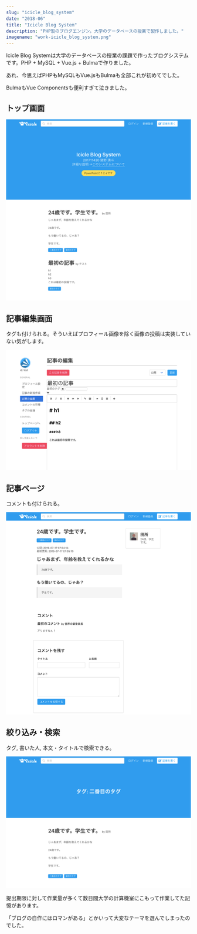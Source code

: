 ```yaml
---
slug: "icicle_blog_system"
date: "2018-06"
title: "Icicle Blog System"
description: "PHP製のブログエンジン。大学のデータベースの授業で製作しました。"
imagename: "work-icicle_blog_system.png"
---
```


Icicle Blog Systemは大学のデータベースの授業の課題で作ったブログシステムです。PHP + MySQL + Vue.js + Bulmaで作りました。

あれ、今思えばPHPもMySQLもVue.jsもBulmaも全部これが初めてでした。

BulmaもVue Componentsも便利すぎて泣きました。

## トップ画面

![Icicle Blog System top page](../../images/work-icicle_blog_system-top.png)

## 記事編集画面

タグも付けられる。そういえばプロフィール画像を除く画像の投稿は実装していない気がします。

![Icicle Blog System edit page](../../images/work-icicle_blog_system-edit.png)

## 記事ページ

コメントも付けられる。

![Icicle Blog System article page](../../images/work-icicle_blog_system-post.png)

## 絞り込み・検索

タグ, 書いた人, 本文・タイトルで検索できる。

![Icicle Blog System filtered articles](../../images/work-icicle_blog_system-filter.png)

提出期限に対して作業量が多くて数日間大学の計算機室にこもって作業してた記憶があります。

「ブログの自作にはロマンがある」とかいって大変なテーマを選んでしまったのでした。